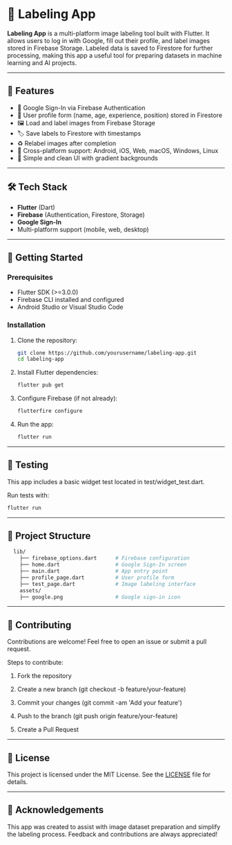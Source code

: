 # 📸 Labeling App

**Labeling App** is a multi-platform image labeling tool built with Flutter. It allows users to log in with Google, fill out their profile, and label images stored in Firebase Storage. Labeled data is saved to Firestore for further processing, making this app a useful tool for preparing datasets in machine learning and AI projects.

---

## 🚀 Features

- 🔐 Google Sign-In via Firebase Authentication  
- 👤 User profile form (name, age, experience, position) stored in Firestore  
- 🖼️ Load and label images from Firebase Storage  
- 🏷️ Save labels to Firestore with timestamps  
- ♻️ Relabel images after completion  
- 📱 Cross-platform support: Android, iOS, Web, macOS, Windows, Linux  
- 🎨 Simple and clean UI with gradient backgrounds

---

## 🛠️ Tech Stack

- **Flutter** (Dart)
- **Firebase** (Authentication, Firestore, Storage)
- **Google Sign-In**
- Multi-platform support (mobile, web, desktop)

---

## 📲 Getting Started

### Prerequisites

- Flutter SDK (>=3.0.0)
- Firebase CLI installed and configured
- Android Studio or Visual Studio Code

### Installation

1. Clone the repository:
   ```bash
   git clone https://github.com/yourusername/labeling-app.git
   cd labeling-app

2. Install Flutter dependencies:
   ```bash
   flutter pub get

3. Configure Firebase (if not already):
    ```bash
   flutterfire configure

4. Run the app:
    ```bash
   flutter run
---
## 🧪 Testing

This app includes a basic widget test located in test/widget_test.dart.

Run tests with:
  ```bash
 flutter run
  ```
    
---
## 📁 Project Structure

```bash
  lib/
    ├── firebase_options.dart      # Firebase configuration
    ├── home.dart                  # Google Sign-In screen
    ├── main.dart                  # App entry point
    ├── profile_page.dart          # User profile form
    ├── test_page.dart             # Image labeling interface
    assets/
    ├── google.png                 # Google sign-in icon
  ```

---
## 🤝 Contributing
Contributions are welcome! Feel free to open an issue or submit a pull request.

Steps to contribute:

1. Fork the repository

2. Create a new branch (git checkout -b feature/your-feature)

3. Commit your changes (git commit -am 'Add your feature')

4. Push to the branch (git push origin feature/your-feature)

5. Create a Pull Request

---
## 📝 License

This project is licensed under the MIT License.
See the [LICENSE](LICENSE) file for details.

---
## 🙌 Acknowledgements
This app was created to assist with image dataset preparation and simplify the labeling process.
Feedback and contributions are always appreciated!






